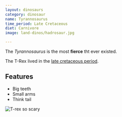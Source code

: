 ```yaml
---
layout: dinosaurs
category: dinosaur
name: Tyrannosaurus
time_period: Late Cretaceous
diet: Carnivore
image: land-dinos/hadrosaur.jpg

---
```


The *Tyrannosaurus* is the most **fierce** tht ever existed.

The T-Rex lived in the [late cretaceous period](http://en.wikipedia.org/wiki/Late_Cretaceous).

## Features

- Big teeth
- Small arms
- Think tail

![T-rex so scary](http://s2.e-monsite.com/2009/11/25/5084705t-rex-1-jpg.jpg)

